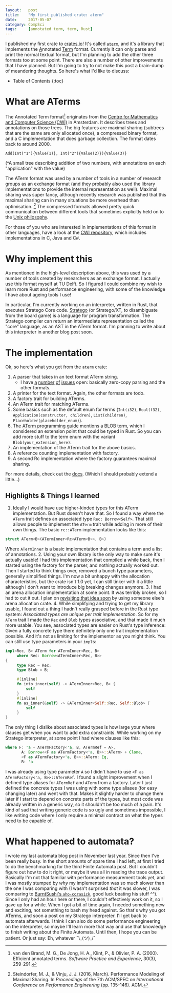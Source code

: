 ```yaml
---
layout:   post
title:    "My first published crate: aterm"
date:     2017-05-07
category: CompSci
tags:     [annotated term, term, Rust]
---
```


I published my first crate to [crates.io](https://crates.io/)! It's called [`aterm`](https://crates.io/crates/aterm), and it's a library that implements the <u>A</u>nnotated <u>Term</u> format. Currently it can only parse and print the normal textual format, but I'm planning to add the other three formats too at some point. There are also a number of other improvements that I have planned. But I'm going to try to not make this post a brain-dump of meandering thoughts. So here's what I'd like to discuss:

* Table of Contents
{:toc}

# What are ATerms

The Annotated Term format[^1] originates from the [Centre for Mathematics and Computer Science (CWI)](https://www.cwi.nl/about) in Amsterdam. It describes trees and annotations on those trees. The big features are maximal sharing (subtrees that are the same are only allocated once), a compressed binary format, and a C implementation that does garbage collection. The format dates back to around 2000.

```
Add(Int("1"){Value(1)}, Int("2"){Value(2)}){Value(3)}
```

(^A small tree describing addition of two numbers, with annotations on each "application" with the value)

The ATerm format was used by a number of tools in a number of research groups as an exchange format (and they probably also used the library implementations to provide the internal representation as well). Maximal sharing was super fancy, although recently research was published that this maximal sharing can in many situations be more overhead than optimisation. [^2] The compressed formats allowed pretty quick communication between different tools that sometimes explicitly held on to the [Unix philosophy](https://en.wikipedia.org/wiki/Unix_philosophy). 

For those of you who are interested in implementations of this format in other languages, have a look at the [CWI repository](https://github.com/cwi-swat/aterms), which includes implementations in C, Java and C#.

# Why implement this

As mentioned in the high-level description above, this was used by a number of tools created by researchers as an exchange format. I actually use this format myself at TU Delft. So I figured I could combine my wish to learn more Rust and performance engineering, with some of the knowledge I have about ageing tools I use!

In particular, I'm currently working on an interpreter, written in Rust, that executes Stratego Core code. [Stratego](http://strategoxt.org/) (or Stratego/XT, to disambiguate from the board game) is a language for program transformation. The Stratego compiler can return an intermediate representation called the "core" language, as an AST in the ATerm format. I'm planning to write about this interpreter in another blog post soon.

# The implementation

Ok, so here's what you get from the `aterm` crate:

1. A parser that takes in an text format ATerm string.
   - I have [a](https://gitlab.com/Apanatshka/aterm/issues/10) [number](https://gitlab.com/Apanatshka/aterm/issues/4) [of](https://gitlab.com/Apanatshka/aterm/issues/5) [issues](https://gitlab.com/Apanatshka/aterm/issues/6) open: basically zero-copy parsing and the other formats.
2. A printer for the text format. Again, the other formats are todo.
3. A factory trait for building ATerms.
4. An ATerm trait for matching ATerms.
5. Some basics such as the default enum for terms (`Int(i32)`, `Real(f32)`, `Application(constructor, children)`, `List(children)`, `Placeholder(placeholder_enum)`).
6. The [ATerm programming guide](http://homepages.cwi.nl/~daybuild/daily-books/technology/aterm-guide/aterm-guide.html) mentions a BLOB term, which I considered an extension point that could be typed in Rust. So you can add more stuff to the term enum with the variant `Blob(your_extension_here)`.
7. An implementation of the ATerm trait for the above basics.
8. A reference counting implementation with factory.
9. A second Rc implementation where the factory guarantees maximal sharing.

For more details, check out the [docs](https://docs.rs/aterm). (Which I should probably extend a little...)

## Highlights & Things I learned

1. Ideally I would have use higher-kinded types for this ATerm implementation. But Rust doesn't have that. So I found a way where the `ATerm` trait defines an associated type `Rec: Borrow<Self>`. That still allows people to implement the `ATerm` trait while adding in more of their own things. The basic `rc::ATerm` implementation looks like this:
  ```rust
  struct ATerm<B>(ATermInner<Rc<ATerm<B>>, B>)
  ```
  Where `ATermInner` is a basic implementation that contains a term and a list of annotations.
2. Using your own library is the only way to make sure it's actually usable! I had this implementation that compiled a while back, then I started using the factory for the parser, and nothing actually worked out. Then I started to think things over, removed a bunch type parameters, generally simplified things. I'm now a bit unhappy with the allocation characteristics, but the crate isn't 1.0 yet, I can still tinker with it a little although I don't want to introduce big breaking changes anymore. 
3. I had an arena allocation implementation at some point. It was terribly broken, so I had to cut it out. I plan on [revisiting that idea soon](https://gitlab.com/Apanatshka/aterm/issues/9) by using someone else's arena allocation crate.
4. While simplifying and trying to get my library usable, I found out a thing I hadn't really grasped before in the Rust type system: *Associated types are unique per trait implementation*. So for my `ATerm` trait I made the `Rec` and `Blob` types associative, and that made it much more usable. You see, associated types are easier on Rust's type inference: Given a fully concrete type there definitely only one trait implementation possible. And it's not as limiting for the implementor as you might think. You can still use type parameters in your `impl`s:
  ```rust
impl<Rec, B> ATerm for ATermInner<Rec, B>
       where Rec: Borrow<ATermInner<Rec, B>>
{
       type Rec = Rec;
       type Blob = B;

       #[inline]
       fn into_inner(self) -> ATermInner<Rec, B> {
           self
       }
       #[inline]
       fn as_inner(&self) -> &ATermInner<Self::Rec, Self::Blob> {
           self
       }
}
```
  The only thing I dislike about associated types is how large your where clauses get when you want to add extra constraints. While working on my Stratego interpreter, at some point I had where clauses like this:
  ```rust
where F: 'a + ATermFactory<'a, B, ATermRef = A>,
         A: Borrow<<F as ATermFactory<'a, B>>::ATerm> + Clone,
         <F as ATermFactory<'a, B>>::ATerm: Eq,
         B: 'a
```
  I was already using type parameter `A` so I didn't have to use `<F as ATermFactory<'a, B>>::ATermRef`. I found a slight improvement when I defined type aliases for `ATermRef` and `ATerm` from a factory. Later I just defined the concrete types I was using with some type aliases (for easy changing later) and went with that. Makes it slightly harder to change them later if I start to depend on concrete parts of the types, but most code was already written in a generic way, so it shouldn't be too much of a pain. It's kind of sad that writing generic code is so ugly and sometimes impossible, I like writing code where I only require a minimal contract on what the types need to be capable of. 

# What happened to automata?

I wrote my last automata blog post in November last year. Since then I've been really busy. In the short amounts of spare time I had left, at first I tried to do the benchmarking for the third Finite Automata post. But I couldn't figure out how to do it right, or maybe it was all in reading the trace output. Basically I'm not that familiar with performance measurement tools yet, and I was mostly  stumped by *why* my implementation was so much slower than the one I was comparing with (I wasn't surprised *that* it was slower, I was comparing to [BurntSushi's `aho-corasick`](https://crates.io/crates/aho-corasick), good luck beating his stuff ^^). Since I only had an hour here or there, I couldn't effectively work on it, so I gave up for a while. When I got a bit of time again, I needed something new and exciting, not something to bash my head against. So that's why you got ATerms, and soon a post on my Stratego interpreter. I'll get back to automata afterwards. I think I can also do some performance engineering on the interpreter, so maybe I'll learn more that way and use that knowledge to finish writing about the Finite Automata. Until then, I hope you can be patient. Or just say: Eh, whatever ¯\\\_(ツ)\_/¯

[^1]: van den Brand, M. G., De Jong, H. A., Klint, P., & Olivier, P. A. (2000). Efficient annotated terms. *Software Practice and Experience*, 30(3), 259-291.

[^2]: Steindorfer, M. J., & Vinju, J. J. (2016, March). Performance Modeling of Maximal Sharing. In *Proceedings* of the 7th ACM/SPEC on *International Conference on Performance Engineering* (pp. 135-146). ACM.
